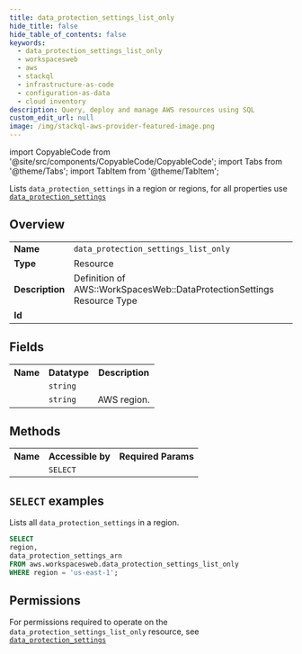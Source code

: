 ```yaml
---
title: data_protection_settings_list_only
hide_title: false
hide_table_of_contents: false
keywords:
  - data_protection_settings_list_only
  - workspacesweb
  - aws
  - stackql
  - infrastructure-as-code
  - configuration-as-data
  - cloud inventory
description: Query, deploy and manage AWS resources using SQL
custom_edit_url: null
image: /img/stackql-aws-provider-featured-image.png
---
```


import CopyableCode from '@site/src/components/CopyableCode/CopyableCode';
import Tabs from '@theme/Tabs';
import TabItem from '@theme/TabItem';

Lists <code>data_protection_settings</code> in a region or regions, for all properties use <a href="/services/serviceName/data_protection_settings/"><code>data_protection_settings</code></a>

## Overview
<table>
<tbody>
<tr><td><b>Name</b></td><td><code>data_protection_settings_list_only</code></td></tr>
<tr><td><b>Type</b></td><td>Resource</td></tr>
<tr><td><b>Description</b></td><td>Definition of AWS::WorkSpacesWeb::DataProtectionSettings Resource Type</td></tr>
<tr><td><b>Id</b></td><td><CopyableCode code="aws.workspacesweb.data_protection_settings_list_only" /></td></tr>
</tbody>
</table>

## Fields
<table>
<tbody>
<tr><th>Name</th><th>Datatype</th><th>Description</th></tr><tr><td><CopyableCode code="data_protection_settings_arn" /></td><td><code>string</code></td><td></td></tr>
<tr><td><CopyableCode code="region" /></td><td><code>string</code></td><td>AWS region.</td></tr>
</tbody>
</table>

## Methods

<table>
<tbody>
  <tr>
    <th>Name</th>
    <th>Accessible by</th>
    <th>Required Params</th>
  </tr>
  <tr>
    <td><CopyableCode code="list_resources" /></td>
    <td><code>SELECT</code></td>
    <td><CopyableCode code="region" /></td>
  </tr>
</tbody>
</table>

## `SELECT` examples
Lists all <code>data_protection_settings</code> in a region.
```sql
SELECT
region,
data_protection_settings_arn
FROM aws.workspacesweb.data_protection_settings_list_only
WHERE region = 'us-east-1';
```


## Permissions

For permissions required to operate on the <code>data_protection_settings_list_only</code> resource, see <a href="/services/workspacesweb/data_protection_settings/#permissions"><code>data_protection_settings</code></a>

